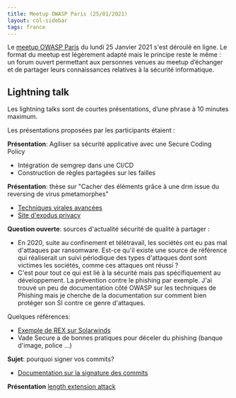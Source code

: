 ```yaml
---
title: Meetup OWASP Paris (25/01/2021)
layout: col-sidebar
tags: france
---
```


Le [meetup OWASP Paris](https://www.meetup.com/owasp-france/events/272914163/) du lundi 25 Janvier 2021 s'est déroulé en ligne. Le format du meetup est légèrement adapté mais le principe reste le même : un forum ouvert permettant aux personnes venues au meetup d’échanger et de partager leurs connaissances relatives à la sécurité informatique.

## Lightning talk

Les lightning talks sont de courtes présentations, d’une phrase à 10 minutes maximum.

Les présentations proposées par les participants étaient : 

**Présentation**: Agiliser sa sécurité applicative avec une Secure Coding Policy
 - Intégration de semgrep dans une CI/CD
 - Construction de règles partagées sur les failles
 
**Présentation**: thèse sur "Cacher des éléments grâce à une drm issue du reversing de virus pmetamorphes"
 - [Techniques virales avancées](https://www.amazon.fr/Techniques-virales-avanc%C3%A9es-Eric-Filiol/dp/228733887X)
 - [Site d'exodus privacy](https://exodus-privacy.eu.org/en/)

**Question ouverte**: sources d'actualité sécurité de qualité à partager :
- En 2020, suite au confinement et télétravail, les sociétés ont eu pas mal d'attaques par ransomware. Est-ce qu'il existe une source de référence qui réaliserait un suivi périodique des types d'attaques dont sont victimes les sociétés, comme ces attaques ont réussi ?
 - C'est pour tout ce qui est lié  à la sécurité mais pas spécifiquement au développement. La prévention contre le phishing par exemple. J'ai trouvé un peu de documentation côté OWASP sur les techniques de Phishing mais je cherche de la documentation sur comment bien protéger son SI contre ce genre d'attaques.

Quelques références:
 - [Exemple de REX sur Solarwinds](https://www.microsoft.com/security/blog/2020/12/18/analyzing-solorigate-the-compromised-dll-file-that-started-a-sophisticated-cyberattack-and-how-microsoft-defender-helps-protect/)
 - Vade Secure a de bonnes pratiques pour déceler du phishing (banque d'image, police ...)


**Sujet**: pourquoi signer vos commits? 
 - [Documentation sur la signature des commits](https://docs.github.com/en/github/authenticating-to-github/signing-commits)

**Présentation** [length extension attack](https://docs.google.com/presentation/d/1xK_FQdrshRI__6najypBFDZizuvxfHM4ZoxbVqyzbLY/edit?usp=sharing)
